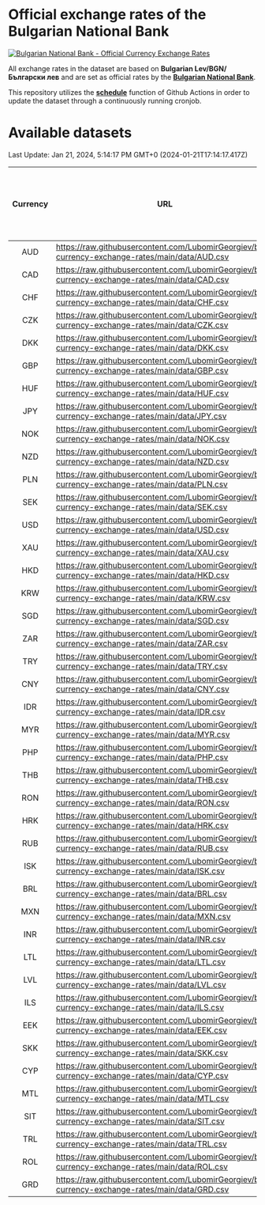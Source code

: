 # Official exchange rates of the Bulgarian National Bank

[![Bulgarian National Bank - Official Currency Exchange Rates](https://github.com/LubomirGeorgiev/bnb-currency-exchange-rates/actions/workflows/update-rates.yml/badge.svg?branch=main)](https://github.com/LubomirGeorgiev/bnb-currency-exchange-rates/actions/workflows/update-rates.yml)

All exchange rates in the dataset are based on **Bulgarian Lev/BGN/Български лев** and are set as official rates by the [**Bulgarian National Bank**](https://www.bnb.bg/Statistics/StExternalSector/StExchangeRates/StERForeignCurrencies/index.htm?toLang=_EN).

This repository utilizes the [**schedule**](https://docs.github.com/en/actions/reference/events-that-trigger-workflows) function of Github Actions in order to update the dataset through a continuously running cronjob.

# Available datasets

<!-- START LINKS (DO NOT EVER FU*ING DELETE THIS COMMENT FOR THE LOVE OF YOUR LIFE!!! IF YOU ARE CURIOS HOW IT WORKS, YOU CAN HAVE A LOOK AT ./src/updateReadme.ts) -->

Last Update: Jan 21, 2024, 5:14:17 PM GMT+0 (2024-01-21T17:14:17.417Z)

| Currency | URL                                                                                             | Number of records | Number of missing days that were filled in |
| :------: | ----------------------------------------------------------------------------------------------- | :---------------: | :----------------------------------------: |
|   AUD    | https://raw.githubusercontent.com/LubomirGeorgiev/bnb-currency-exchange-rates/main/data/AUD.csv |       8869        |                    2741                    |
|   CAD    | https://raw.githubusercontent.com/LubomirGeorgiev/bnb-currency-exchange-rates/main/data/CAD.csv |       8869        |                    2741                    |
|   CHF    | https://raw.githubusercontent.com/LubomirGeorgiev/bnb-currency-exchange-rates/main/data/CHF.csv |       8869        |                    2741                    |
|   CZK    | https://raw.githubusercontent.com/LubomirGeorgiev/bnb-currency-exchange-rates/main/data/CZK.csv |       8869        |                    2741                    |
|   DKK    | https://raw.githubusercontent.com/LubomirGeorgiev/bnb-currency-exchange-rates/main/data/DKK.csv |       8869        |                    2741                    |
|   GBP    | https://raw.githubusercontent.com/LubomirGeorgiev/bnb-currency-exchange-rates/main/data/GBP.csv |       8869        |                    2741                    |
|   HUF    | https://raw.githubusercontent.com/LubomirGeorgiev/bnb-currency-exchange-rates/main/data/HUF.csv |       8869        |                    2741                    |
|   JPY    | https://raw.githubusercontent.com/LubomirGeorgiev/bnb-currency-exchange-rates/main/data/JPY.csv |       8869        |                    2741                    |
|   NOK    | https://raw.githubusercontent.com/LubomirGeorgiev/bnb-currency-exchange-rates/main/data/NOK.csv |       8869        |                    2741                    |
|   NZD    | https://raw.githubusercontent.com/LubomirGeorgiev/bnb-currency-exchange-rates/main/data/NZD.csv |       8869        |                    2741                    |
|   PLN    | https://raw.githubusercontent.com/LubomirGeorgiev/bnb-currency-exchange-rates/main/data/PLN.csv |       8869        |                    2741                    |
|   SEK    | https://raw.githubusercontent.com/LubomirGeorgiev/bnb-currency-exchange-rates/main/data/SEK.csv |       8869        |                    2741                    |
|   USD    | https://raw.githubusercontent.com/LubomirGeorgiev/bnb-currency-exchange-rates/main/data/USD.csv |       8869        |                    2741                    |
|   XAU    | https://raw.githubusercontent.com/LubomirGeorgiev/bnb-currency-exchange-rates/main/data/XAU.csv |       8869        |                    2743                    |
|   HKD    | https://raw.githubusercontent.com/LubomirGeorgiev/bnb-currency-exchange-rates/main/data/HKD.csv |       8567        |                    2650                    |
|   KRW    | https://raw.githubusercontent.com/LubomirGeorgiev/bnb-currency-exchange-rates/main/data/KRW.csv |       8567        |                    2650                    |
|   SGD    | https://raw.githubusercontent.com/LubomirGeorgiev/bnb-currency-exchange-rates/main/data/SGD.csv |       8567        |                    2650                    |
|   ZAR    | https://raw.githubusercontent.com/LubomirGeorgiev/bnb-currency-exchange-rates/main/data/ZAR.csv |       8567        |                    2650                    |
|   TRY    | https://raw.githubusercontent.com/LubomirGeorgiev/bnb-currency-exchange-rates/main/data/TRY.csv |       7049        |                    2180                    |
|   CNY    | https://raw.githubusercontent.com/LubomirGeorgiev/bnb-currency-exchange-rates/main/data/CNY.csv |       6929        |                    2144                    |
|   IDR    | https://raw.githubusercontent.com/LubomirGeorgiev/bnb-currency-exchange-rates/main/data/IDR.csv |       6929        |                    2144                    |
|   MYR    | https://raw.githubusercontent.com/LubomirGeorgiev/bnb-currency-exchange-rates/main/data/MYR.csv |       6929        |                    2144                    |
|   PHP    | https://raw.githubusercontent.com/LubomirGeorgiev/bnb-currency-exchange-rates/main/data/PHP.csv |       6929        |                    2144                    |
|   THB    | https://raw.githubusercontent.com/LubomirGeorgiev/bnb-currency-exchange-rates/main/data/THB.csv |       6929        |                    2144                    |
|   RON    | https://raw.githubusercontent.com/LubomirGeorgiev/bnb-currency-exchange-rates/main/data/RON.csv |       6870        |                    2126                    |
|   HRK    | https://raw.githubusercontent.com/LubomirGeorgiev/bnb-currency-exchange-rates/main/data/HRK.csv |       6544        |                    2021                    |
|   RUB    | https://raw.githubusercontent.com/LubomirGeorgiev/bnb-currency-exchange-rates/main/data/RUB.csv |       6240        |                    1924                    |
|   ISK    | https://raw.githubusercontent.com/LubomirGeorgiev/bnb-currency-exchange-rates/main/data/ISK.csv |       5871        |                    1821                    |
|   BRL    | https://raw.githubusercontent.com/LubomirGeorgiev/bnb-currency-exchange-rates/main/data/BRL.csv |       5836        |                    1811                    |
|   MXN    | https://raw.githubusercontent.com/LubomirGeorgiev/bnb-currency-exchange-rates/main/data/MXN.csv |       5836        |                    1811                    |
|   INR    | https://raw.githubusercontent.com/LubomirGeorgiev/bnb-currency-exchange-rates/main/data/INR.csv |       5469        |                    1697                    |
|   LTL    | https://raw.githubusercontent.com/LubomirGeorgiev/bnb-currency-exchange-rates/main/data/LTL.csv |       5274        |                    1616                    |
|   LVL    | https://raw.githubusercontent.com/LubomirGeorgiev/bnb-currency-exchange-rates/main/data/LVL.csv |       4911        |                    1504                    |
|   ILS    | https://raw.githubusercontent.com/LubomirGeorgiev/bnb-currency-exchange-rates/main/data/ILS.csv |       4745        |                    1478                    |
|   EEK    | https://raw.githubusercontent.com/LubomirGeorgiev/bnb-currency-exchange-rates/main/data/EEK.csv |       4121        |                    1260                    |
|   SKK    | https://raw.githubusercontent.com/LubomirGeorgiev/bnb-currency-exchange-rates/main/data/SKK.csv |       3093        |                    948                     |
|   CYP    | https://raw.githubusercontent.com/LubomirGeorgiev/bnb-currency-exchange-rates/main/data/CYP.csv |       3029        |                    926                     |
|   MTL    | https://raw.githubusercontent.com/LubomirGeorgiev/bnb-currency-exchange-rates/main/data/MTL.csv |       2727        |                    835                     |
|   SIT    | https://raw.githubusercontent.com/LubomirGeorgiev/bnb-currency-exchange-rates/main/data/SIT.csv |       2667        |                    816                     |
|   TRL    | https://raw.githubusercontent.com/LubomirGeorgiev/bnb-currency-exchange-rates/main/data/TRL.csv |       1818        |                    559                     |
|   ROL    | https://raw.githubusercontent.com/LubomirGeorgiev/bnb-currency-exchange-rates/main/data/ROL.csv |       1697        |                    524                     |
|   GRD    | https://raw.githubusercontent.com/LubomirGeorgiev/bnb-currency-exchange-rates/main/data/GRD.csv |        361        |                    109                     |

<!-- END LINKS (DO NOT EVER FU*ING DELETE THIS COMMENT FOR THE LOVE OF YOUR LIFE!!! IF YOU ARE CURIOS HOW IT WORKS, YOU CAN HAVE A LOOK AT ./src/updateReadme.ts) -->

